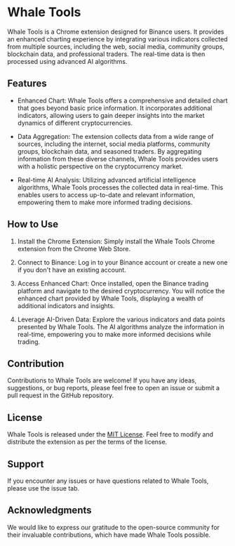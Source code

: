 # Whale Tools

Whale Tools is a Chrome extension designed for Binance users. It provides an enhanced charting experience by integrating various indicators collected from multiple sources, including the web, social media, community groups, blockchain data, and professional traders. The real-time data is then processed using advanced AI algorithms.

## Features

- Enhanced Chart: Whale Tools offers a comprehensive and detailed chart that goes beyond basic price information. It incorporates additional indicators, allowing users to gain deeper insights into the market dynamics of different cryptocurrencies.

- Data Aggregation: The extension collects data from a wide range of sources, including the internet, social media platforms, community groups, blockchain data, and seasoned traders. By aggregating information from these diverse channels, Whale Tools provides users with a holistic perspective on the cryptocurrency market.

- Real-time AI Analysis: Utilizing advanced artificial intelligence algorithms, Whale Tools processes the collected data in real-time. This enables users to access up-to-date and relevant information, empowering them to make more informed trading decisions.

## How to Use

1. Install the Chrome Extension: Simply install the Whale Tools Chrome extension from the Chrome Web Store.

2. Connect to Binance: Log in to your Binance account or create a new one if you don't have an existing account.

3. Access Enhanced Chart: Once installed, open the Binance trading platform and navigate to the desired cryptocurrency. You will notice the enhanced chart provided by Whale Tools, displaying a wealth of additional indicators and insights.

4. Leverage AI-Driven Data: Explore the various indicators and data points presented by Whale Tools. The AI algorithms analyze the information in real-time, empowering you to make more informed decisions while trading.

## Contribution

Contributions to Whale Tools are welcome! If you have any ideas, suggestions, or bug reports, please feel free to open an issue or submit a pull request in the GitHub repository.

## License

Whale Tools is released under the [MIT License](LICENSE). Feel free to modify and distribute the extension as per the terms of the license.

## Support

If you encounter any issues or have questions related to Whale Tools, please use the issue tab.

## Acknowledgments

We would like to express our gratitude to the open-source community for their invaluable contributions, which have made Whale Tools possible.



